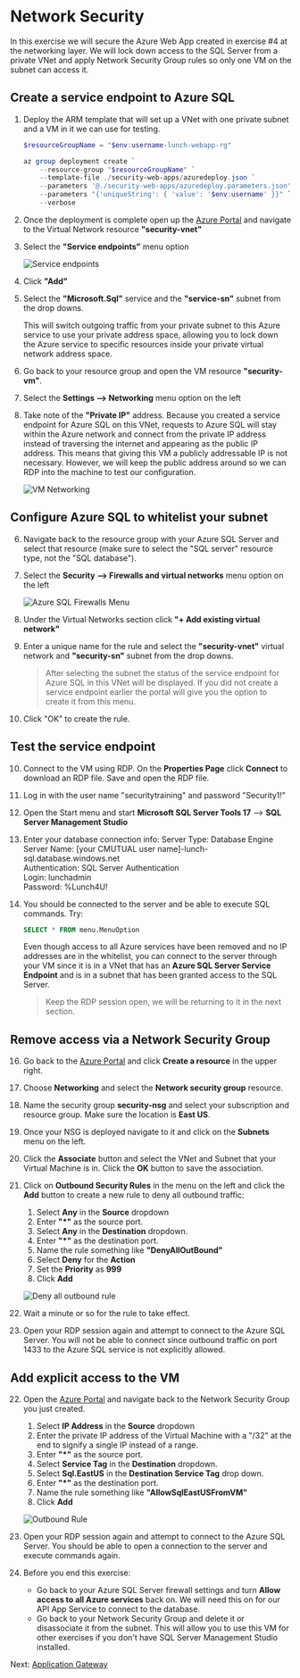 # Network Security

In this exercise we will secure the Azure Web App created in exercise #4 at the networking layer.  We will lock down access to the SQL Server from a private VNet and apply Network Security Group rules so only one VM on the subnet can access it.

## Create a service endpoint to Azure SQL

1. Deploy the ARM template that will set up a VNet with one private subnet and a VM in it we can use for testing.

    ```powershell
    $resourceGroupName = "$env:username-lunch-webapp-rg"

    az group deployment create `
        --resource-group "$resourceGroupName" `
        --template-file ./security-web-apps/azuredeploy.json `
        --parameters '@./security-web-apps/azuredeploy.parameters.json' `
        --parameters "{'uniqueString': { 'value': '$env:username' }}" `
        --verbose
    ```

2. Once the deployment is complete open up the [Azure Portal](https://portal.azure.com) and navigate to the Virtual Network resource **"security-vnet"**

3. Select the **"Service endpoints"** menu option

    ![Service endpoints](images/vnet-service-endpoint-menu.png)

5. Click **"Add"**

6. Select the **"Microsoft.Sql"** service and the **"service-sn"** subnet from the drop downs.

    This will switch outgoing traffic from your private subnet to this Azure service to use your private address space, allowing you to lock down the Azure service to specific resources inside your private virtual network address space. 

3. Go back to your resource group and open the VM resource **"security-vm"**.

4. Select the **Settings --> Networking** menu option on the left

5. Take note of the **"Private IP"** address.  Because you created a service endpoint for Azure SQL on this VNet, requests to Azure SQL will stay within the Azure network and connect from the private IP address instead of traversing the internet and appearing as the public IP address.  This means that giving this VM a publicly addressable IP is not necessary.  However, we will keep the public address around so we can RDP into the machine to test our configuration.

    ![VM Networking](images/vm-networking.png)

## Configure Azure SQL to whitelist your subnet

6. Navigate back to the resource group with your Azure SQL Server and select that resource (make sure to select the "SQL server" resource type, not the "SQL database").

7. Select the **Security --> Firewalls and virtual networks** menu option on the left

    ![Azure SQL Firewalls Menu](images/azuresql-firewalls-menu.png)

8. Under the Virtual Networks section click **"+ Add existing virtual network"**

9. Enter a unique name for the rule and select the **"security-vnet"** virtual network and **"security-sn"** subnet from the drop downs.

    > After selecting the subnet the status of the service endpoint for Azure SQL in this VNet will be displayed.  If you did not create a service endpoint earlier the portal will give you the option to create it from this menu.

11. Click "OK" to create the rule.

## Test the service endpoint

10. Connect to the VM using RDP.  On the **Properties Page** click **Connect** to download an RDP file. Save and open the RDP file.

12. Log in with the user name "securitytraining" and password "Security1!"

13. Open the Start menu and start **Microsoft SQL Server Tools 17** --> **SQL Server Management Studio**

14. Enter your database connection info:
    Server Type: Database Engine  
    Server Name: [your CMUTUAL user name]-lunch-sql.database.windows.net  
    Authentication: SQL Server Authentication  
    Login: lunchadmin  
    Password: %Lunch4U!

15. You should be connected to the server and be able to execute SQL commands.  Try:

    ```sql
    SELECT * FROM menu.MenuOption
    ```

    Even though access to all Azure services have been removed and no IP addresses are in the whitelist, you can connect to the server through your VM since it is in a VNet that has an **Azure SQL Server Service Endpoint** and is in a subnet that has been granted access to the SQL Server.

    > Keep the RDP session open, we will be returning to it in the next section.

## Remove access via a Network Security Group

16. Go back to the [Azure Portal](https://portal.azure.com) and click **Create a resource** in the upper right.

17. Choose **Networking** and select the **Network security group** resource.

18. Name the security group **security-nsg** and select your subscription and resource group.  Make sure the location is **East US**.

19. Once your NSG is deployed navigate to it and click on the **Subnets** menu on the left.

20. Click the **Associate** button and select the VNet and Subnet that your Virtual Machine is in.  Click the **OK** button to save the association.

23. Click on **Outbound Security Rules** in the menu on the left and click the **Add** button to create a new rule to deny all outbound traffic:

    1. Select **Any** in the **Source** dropdown
    2. Enter **"\*"** as the source port.
    3. Select **Any** in the **Destination** dropdown.
    4. Enter **"\*"** as the destination port.
    5. Name the rule something like **"DenyAllOutBound"**
    6. Select **Deny** for the **Action**
    6. Set the **Priority** as **999**
    8. Click **Add**

    ![Deny all outbound rule](images/nsg-deny-all-outbound.png)

24. Wait a minute or so for the rule to take effect.

21. Open your RDP session again and attempt to connect to the Azure SQL Server.  You will not be able to connect since outbound traffic on port 1433 to the Azure SQL service is not explicitly allowed.

## Add explicit access to the VM

22. Open the [Azure Portal](https://portal.azure.com) and navigate back to the Network Security Group you just created.

    1. Select **IP Address** in the **Source** dropdown
    2. Enter the private IP address of the Virtual Machine with a "/32" at the end to signify a single IP instead of a range.
    3. Enter **"\*"** as the source port.
    4. Select **Service Tag** in the **Destination** dropdown.
    5. Select **Sql.EastUS** in the **Destination Service Tag** drop down. 
    6. Enter **"\*"** as the destination port.
    7. Name the rule something like **"AllowSqlEastUSFromVM"**
    8. Click **Add**

    ![Outbound Rule](images/nsg-outbound-sql-rule.png)

24. Open your RDP session again and attempt to connect to the Azure SQL Server. You should be able to open a connection to the server and execute commands again.

25. Before you end this exercise:
    - Go back to your Azure SQL Server firewall settings and turn **Allow access to all Azure services** back on.  We will need this on for our API App Service to connect to the database.
    - Go back to your Network Security Group and delete it or disassociate it from the subnet. This will allow you to use this VM for other exercises if you don't have SQL Server Management Studio installed.

Next: [Application Gateway](09-app-gateway.md)